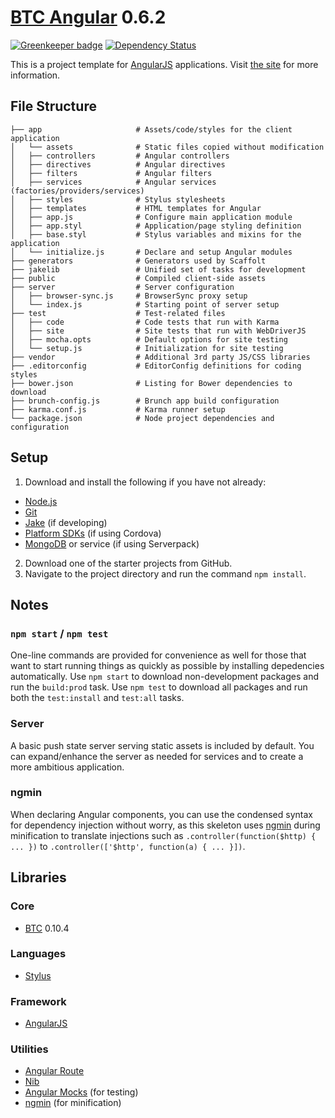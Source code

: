 # [BTC Angular](http://jupl.github.io/btc/angular/) 0.6.2

[![Greenkeeper badge](https://badges.greenkeeper.io/jupl/btc-angular.svg)](https://greenkeeper.io/)
[![Dependency Status](https://gemnasium.com/jupl/btc-angular.png)](https://gemnasium.com/jupl/btc-angular)

This is a project template for [AngularJS](http://angularjs.org/) applications. Visit [the site](http://jupl.github.io/btc/angular) for more information.


## File Structure
    ├── app                     # Assets/code/styles for the client application
    │   └── assets              # Static files copied without modification
    │   ├── controllers         # Angular controllers
    │   ├── directives          # Angular directives
    │   ├── filters             # Angular filters
    │   ├── services            # Angular services (factories/providers/services)
    │   ├── styles              # Stylus stylesheets
    │   ├── templates           # HTML templates for Angular
    │   ├── app.js              # Configure main application module
    │   ├── app.styl            # Application/page styling definition
    │   ├── base.styl           # Stylus variables and mixins for the application
    │   └── initialize.js       # Declare and setup Angular modules
    ├── generators              # Generators used by Scaffolt
    ├── jakelib                 # Unified set of tasks for development
    ├── public                  # Compiled client-side assets
    ├── server                  # Server configuration
    │   ├── browser-sync.js     # BrowserSync proxy setup
    │   └── index.js            # Starting point of server setup
    ├── test                    # Test-related files
    │   ├── code                # Code tests that run with Karma
    │   ├── site                # Site tests that run with WebDriverJS
    │   ├── mocha.opts          # Default options for site testing
    │   └── setup.js            # Initialization for site testing
    ├── vendor                  # Additional 3rd party JS/CSS libraries
    ├── .editorconfig           # EditorConfig definitions for coding styles
    ├── bower.json              # Listing for Bower dependencies to download
    ├── brunch-config.js        # Brunch app build configuration
    ├── karma.conf.js           # Karma runner setup
    └── package.json            # Node project dependencies and configuration


## Setup
1. Download and install the following if you have not already:
  - [Node.js](http://nodejs.org/download/)
  - [Git](http://git-scm.com/downloads)
  - [Jake](https://github.com/mde/jake#installing-with-npm) (if developing)
  - [Platform SDKs](https://github.com/apache/cordova-cli#requirements) (if using Cordova)
  - [MongoDB](http://www.mongodb.org/) or service (if using Serverpack)
2. Download one of the starter projects from GitHub.
3. Navigate to the project directory and run the command `npm install`.


## Notes

### `npm start` / `npm test`
One-line commands are provided for convenience as well for those that want to start running things as quickly as possible by installing depedencies automatically. Use `npm start` to download non-development packages and run the `build:prod` task. Use `npm test` to download all packages and run both the `test:install` and `test:all` tasks.

### Server
A basic push state server serving static assets is included by default. You can expand/enhance the server as needed for services and to create a more ambitious application.

### ngmin
When declaring Angular components, you can use the condensed syntax for dependency injection without worry, as this skeleton uses [ngmin](https://github.com/btford/ngmin) during minification to translate injections such as `.controller(function($http) { ... })` to `.controller(['$http', function(a) { ... }])`.


## Libraries

### Core
- [BTC](https://github.com/jupl/btc) 0.10.4

### Languages
- [Stylus](https://github.com/learnboost/stylus)

### Framework
- [AngularJS](http://angularjs.org/)

### Utilities
- [Angular Route](http://docs.angularjs.org/api/ngRoute)
- [Nib](http://visionmedia.github.io/nib/)
- [Angular Mocks](http://docs.angularjs.org/api/ngMock) (for testing)
- [ngmin](https://github.com/btford/ngmin) (for minification)
